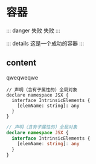 # 容器

::: danger 失败
失败
:::

::: details
这是一个成功的容器
:::

## content

qweqweqwe

```ts1111111111111111111111111111111111111111111111111111111111111111111
// 声明（含有子属性的）全局对象
declare namespace JSX {
  interface IntrinsicElements {
    [elemName: string]: any
  }
}
```

```ts
// 声明（含有子属性的）全局对象
declare namespace JSX {
  interface IntrinsicElements {
    [elemName: string]: any
  }
}
```
